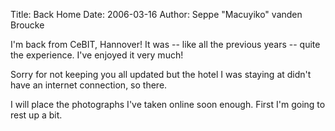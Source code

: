 Title: Back Home
Date: 2006-03-16
Author: Seppe "Macuyiko" vanden Broucke

I'm back from CeBIT, Hannover! It was -- like all the previous years -- quite the experience. I've enjoyed it very much!  
Sorry for not keeping you all updated but the hotel I was staying at didn't have an internet connection, so there.  
I will place the photographs I've taken online soon enough. First I'm going to rest up a bit.  